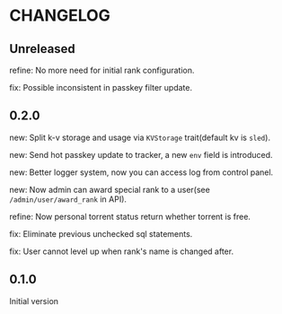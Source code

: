 # CHANGELOG

## Unreleased
refine: No more need for initial rank configuration.

fix: Possible inconsistent in passkey filter update.

## 0.2.0
new: Split k-v storage and usage via `KVStorage` trait(default kv is `sled`).

new: Send hot passkey update to tracker, a new `env` field is introduced.

new: Better logger system, now you can access log from control panel.

new: Now admin can award special rank to a user(see `/admin/user/award_rank` in API).

refine: Now personal torrent status return whether torrent is free.

fix: Eliminate previous unchecked sql statements.

fix: User cannot level up when rank's name is changed after.
## 0.1.0
Initial version